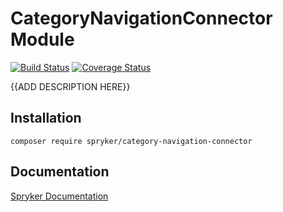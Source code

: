 # CategoryNavigationConnector Module
[![Build Status](https://travis-ci.org/spryker/CategoryNavigationConnector.svg)](https://travis-ci.org/spryker/CategoryNavigationConnector)
[![Coverage Status](https://coveralls.io/repos/github/spryker/CategoryNavigationConnector/badge.svg)](https://coveralls.io/github/spryker/CategoryNavigationConnector)

{{ADD DESCRIPTION HERE}}

## Installation

```
composer require spryker/category-navigation-connector
```

## Documentation

[Spryker Documentation](https://academy.spryker.com/developing_with_spryker/module_guide/modules.html)
